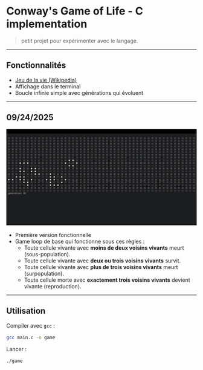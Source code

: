 # Conway's Game of Life - C implementation
> petit projet pour expérimenter avec le langage.

---

## Fonctionnalités
- [Jeu de la vie (Wikipedia)](https://en.wikipedia.org/wiki/Conway%27s_Game_of_Life)  
- Affichage dans le terminal  
- Boucle infinie simple avec générations qui évoluent  

---

## 09/24/2025

![Version 1](./v1.png)

- Première version fonctionnelle  
- Game loop de base qui fonctionne sous ces règles :  
  - Toute cellule vivante avec **moins de deux voisins vivants** meurt (sous-population).  
  - Toute cellule vivante avec **deux ou trois voisins vivants** survit.  
  - Toute cellule vivante avec **plus de trois voisins vivants** meurt (surpopulation).  
  - Toute cellule morte avec **exactement trois voisins vivants** devient vivante (reproduction).  

---

## Utilisation
Compiler avec `gcc` :

```bash
gcc main.c -o game
```
Lancer :
```bash
./game
```
